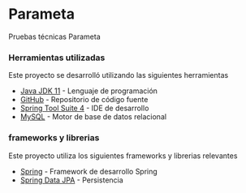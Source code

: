 # Parameta
Pruebas técnicas Parameta
### Herramientas utilizadas
Este proyecto se desarrolló utilizando las siguientes herramientas
* [Java JDK 11](https://www.oracle.com/co/java/technologies/javase-jdk11-downloads.html) - Lenguaje de programación
* [GitHub](https://github.com/) - Repositorio de código fuente
* [Spring Tool Suite 4](https://spring.io/tools) - IDE de desarrollo
* [MySQL](https://www.mysql.com/) - Motor de base de datos relacional

### frameworks y librerias
Este proyecto utiliza los siguientes frameworks y librerias relevantes
* [Spring](https://spring.io/) - Framework de desarrollo Spring
* [Spring Data JPA](https://spring.io/projects/spring-data-jpa) - Persistencia

